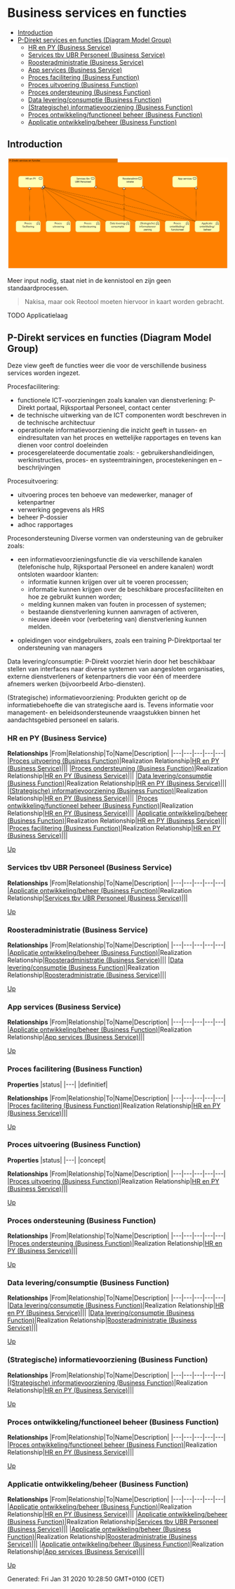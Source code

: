 # Business services en functies

* [Introduction](#introduction)
* [P-Direkt services en functies (Diagram Model Group)](#p-direkt-services-en-functies-(diagram-model-group))
  * [HR en PY (Business Service)](#hr-en-py-(business-service))
  * [Services tbv UBR Personeel (Business Service)](#services-tbv-ubr-personeel-(business-service))
  * [Roosteradministratie (Business Service)](#roosteradministratie-(business-service))
  * [App services (Business Service)](#app-services-(business-service))
  * [Proces facilitering (Business Function)](#proces-facilitering-(business-function))
  * [Proces uitvoering (Business Function)](#proces-uitvoering-(business-function))
  * [Proces ondersteuning (Business Function)](#proces-ondersteuning-(business-function))
  * [Data levering/consumptie (Business Function)](#data-leveringconsumptie-(business-function))
  * [(Strategische) informatievoorziening (Business Function)](#(strategische)-informatievoorziening-(business-function))
  * [Proces ontwikkeling/functioneel beheer (Business Function)](#proces-ontwikkelingfunctioneel-beheer-(business-function))
  * [Applicatie ontwikkeling/beheer (Business Function)](#applicatie-ontwikkelingbeheer-(business-function))

## Introduction

![Business services en functies][embedView]

Meer input nodig, staat niet in de kennistool en zijn geen standaardprocessen.
> Nakisa, maar ook Reotool moeten hiervoor in kaart worden gebracht.

TODO Applicatielaag

## P-Direkt services en functies (Diagram Model Group)

Deze view geeft de functies weer die voor de verschillende business services worden ingezet.

Procesfacilitering: 
* functionele ICT-voorzieningen zoals kanalen van dienstverlening: P-Direkt portaal, Rijksportaal Personeel, contact center
* de technische uitwerking van de ICT componenten wordt beschreven in de technische architectuur
* operationele informatievoorziening die inzicht geeft in tussen- en eindresultaten van het proces en wettelijke rapportages en tevens kan dienen voor control doeleinden
* procesgerelateerde documentatie zoals: - gebruikershandleidingen, werkinstructies, proces- en systeemtrainingen,  procestekeningen en –beschrijvingen

Procesuitvoering:
* uitvoering proces ten behoeve van medewerker, manager of ketenpartner
* verwerking gegevens als HRS
* beheer P-dossier
* adhoc rapportages

Procesondersteuning
Diverse vormen van ondersteuning van de gebruiker zoals:
* een informatievoorzieningsfunctie die via verschillende kanalen (telefonische hulp, Rijksportaal Personeel en andere kanalen) wordt ontsloten waardoor klanten: 
   - informatie kunnen krijgen over uit te voeren processen; 
   - informatie kunnen krijgen over de beschikbare procesfaciliteiten en hoe ze gebruikt kunnen worden; 
   - melding kunnen maken van fouten in processen of systemen; 
   - bestaande dienstverlening kunnen aanvragen of activeren, 
   - nieuwe ideeën voor (verbetering van) dienstverlening kunnen melden.
- opleidingen voor eindgebruikers, zoals een training P-Direktportaal ter ondersteuning van managers

Data levering/consumptie:
P-Direkt voorziet hierin door het beschikbaar stellen van interfaces naar diverse systemen van aangesloten organisaties, externe dienstverleners of ketenpartners die voor één of meerdere afnemers werken (bijvoorbeeld Arbo-diensten).

(Strategische) informatievoorziening:
Produkten gericht op de informatiebehoefte die van strategische aard is. Tevens informatie voor management- en beleidsondersteunende vraagstukken binnen het aandachtsgebied personeel en salaris.

### HR en PY (Business Service)

**Relationships**
|From|Relationship|To|Name|Description|
|---|---|---|---|---|
|[Proces uitvoering (Business Function)](#proces-uitvoering-(business-function))|Realization Relationship|[HR en PY (Business Service)](#hr-en-py-(business-service))|||
|[Proces ondersteuning (Business Function)](#proces-ondersteuning-(business-function))|Realization Relationship|[HR en PY (Business Service)](#hr-en-py-(business-service))|||
|[Data levering/consumptie (Business Function)](#data-leveringconsumptie-(business-function))|Realization Relationship|[HR en PY (Business Service)](#hr-en-py-(business-service))|||
|[(Strategische) informatievoorziening (Business Function)](#(strategische)-informatievoorziening-(business-function))|Realization Relationship|[HR en PY (Business Service)](#hr-en-py-(business-service))|||
|[Proces ontwikkeling/functioneel beheer (Business Function)](#proces-ontwikkelingfunctioneel-beheer-(business-function))|Realization Relationship|[HR en PY (Business Service)](#hr-en-py-(business-service))|||
|[Applicatie ontwikkeling/beheer (Business Function)](#applicatie-ontwikkelingbeheer-(business-function))|Realization Relationship|[HR en PY (Business Service)](#hr-en-py-(business-service))|||
|[Proces facilitering (Business Function)](#proces-facilitering-(business-function))|Realization Relationship|[HR en PY (Business Service)](#hr-en-py-(business-service))|||

[Up](#business-services-en-functies)

### Services tbv UBR Personeel (Business Service)

**Relationships**
|From|Relationship|To|Name|Description|
|---|---|---|---|---|
|[Applicatie ontwikkeling/beheer (Business Function)](#applicatie-ontwikkelingbeheer-(business-function))|Realization Relationship|[Services tbv UBR Personeel (Business Service)](#services-tbv-ubr-personeel-(business-service))|||

[Up](#business-services-en-functies)

### Roosteradministratie (Business Service)

**Relationships**
|From|Relationship|To|Name|Description|
|---|---|---|---|---|
|[Applicatie ontwikkeling/beheer (Business Function)](#applicatie-ontwikkelingbeheer-(business-function))|Realization Relationship|[Roosteradministratie (Business Service)](#roosteradministratie-(business-service))|||
|[Data levering/consumptie (Business Function)](#data-leveringconsumptie-(business-function))|Realization Relationship|[Roosteradministratie (Business Service)](#roosteradministratie-(business-service))|||

[Up](#business-services-en-functies)

### App services (Business Service)

**Relationships**
|From|Relationship|To|Name|Description|
|---|---|---|---|---|
|[Applicatie ontwikkeling/beheer (Business Function)](#applicatie-ontwikkelingbeheer-(business-function))|Realization Relationship|[App services (Business Service)](#app-services-(business-service))|||

[Up](#business-services-en-functies)

### Proces facilitering (Business Function)

**Properties**
|status|
|---|
|definitief|

**Relationships**
|From|Relationship|To|Name|Description|
|---|---|---|---|---|
|[Proces facilitering (Business Function)](#proces-facilitering-(business-function))|Realization Relationship|[HR en PY (Business Service)](#hr-en-py-(business-service))|||

[Up](#business-services-en-functies)

### Proces uitvoering (Business Function)

**Properties**
|status|
|---|
|concept|

**Relationships**
|From|Relationship|To|Name|Description|
|---|---|---|---|---|
|[Proces uitvoering (Business Function)](#proces-uitvoering-(business-function))|Realization Relationship|[HR en PY (Business Service)](#hr-en-py-(business-service))|||

[Up](#business-services-en-functies)

### Proces ondersteuning (Business Function)

**Relationships**
|From|Relationship|To|Name|Description|
|---|---|---|---|---|
|[Proces ondersteuning (Business Function)](#proces-ondersteuning-(business-function))|Realization Relationship|[HR en PY (Business Service)](#hr-en-py-(business-service))|||

[Up](#business-services-en-functies)

### Data levering/consumptie (Business Function)

**Relationships**
|From|Relationship|To|Name|Description|
|---|---|---|---|---|
|[Data levering/consumptie (Business Function)](#data-leveringconsumptie-(business-function))|Realization Relationship|[HR en PY (Business Service)](#hr-en-py-(business-service))|||
|[Data levering/consumptie (Business Function)](#data-leveringconsumptie-(business-function))|Realization Relationship|[Roosteradministratie (Business Service)](#roosteradministratie-(business-service))|||

[Up](#business-services-en-functies)

### (Strategische) informatievoorziening (Business Function)

**Relationships**
|From|Relationship|To|Name|Description|
|---|---|---|---|---|
|[(Strategische) informatievoorziening (Business Function)](#(strategische)-informatievoorziening-(business-function))|Realization Relationship|[HR en PY (Business Service)](#hr-en-py-(business-service))|||

[Up](#business-services-en-functies)

### Proces ontwikkeling/functioneel beheer (Business Function)

**Relationships**
|From|Relationship|To|Name|Description|
|---|---|---|---|---|
|[Proces ontwikkeling/functioneel beheer (Business Function)](#proces-ontwikkelingfunctioneel-beheer-(business-function))|Realization Relationship|[HR en PY (Business Service)](#hr-en-py-(business-service))|||

[Up](#business-services-en-functies)

### Applicatie ontwikkeling/beheer (Business Function)

**Relationships**
|From|Relationship|To|Name|Description|
|---|---|---|---|---|
|[Applicatie ontwikkeling/beheer (Business Function)](#applicatie-ontwikkelingbeheer-(business-function))|Realization Relationship|[HR en PY (Business Service)](#hr-en-py-(business-service))|||
|[Applicatie ontwikkeling/beheer (Business Function)](#applicatie-ontwikkelingbeheer-(business-function))|Realization Relationship|[Services tbv UBR Personeel (Business Service)](#services-tbv-ubr-personeel-(business-service))|||
|[Applicatie ontwikkeling/beheer (Business Function)](#applicatie-ontwikkelingbeheer-(business-function))|Realization Relationship|[Roosteradministratie (Business Service)](#roosteradministratie-(business-service))|||
|[Applicatie ontwikkeling/beheer (Business Function)](#applicatie-ontwikkelingbeheer-(business-function))|Realization Relationship|[App services (Business Service)](#app-services-(business-service))|||

[Up](#business-services-en-functies)

[embedView]: img-Business-services-en-functies.png
Generated: Fri Jan 31 2020 10:28:50 GMT+0100 (CET)
